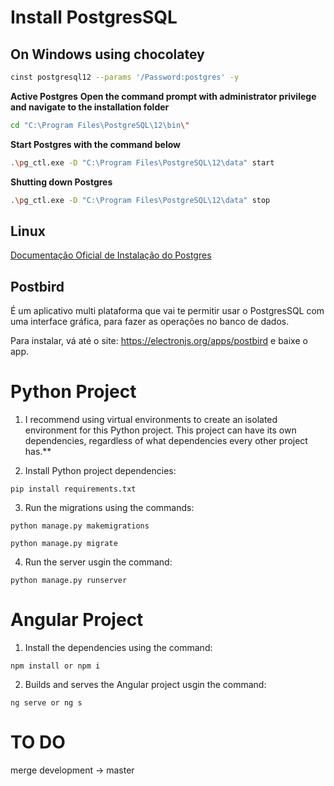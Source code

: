 # Install PostgresSQL

## On Windows using chocolatey
```bash
cinst postgresql12 --params '/Password:postgres' -y
```

**Active Postgres**
**Open the command prompt with administrator privilege and navigate to the installation folder**
```bash
cd "C:\Program Files\PostgreSQL\12\bin\"
```

**Start Postgres with the command below**
```bash
.\pg_ctl.exe -D "C:\Program Files\PostgreSQL\12\data" start
```

**Shutting down Postgres**
```bash
.\pg_ctl.exe -D "C:\Program Files\PostgreSQL\12\data" stop
```

## Linux

[Documentação Oficial de Instalação do Postgres](https://www.postgresql.org/download/linux/)

## Postbird

É um aplicativo multi plataforma que vai te permitir usar o PostgresSQL com uma interface gráfica, para fazer as operações no banco de dados.

Para instalar, vá até o site: https://electronjs.org/apps/postbird e baixe o app.

# Python Project

1. I recommend using virtual environments to create an isolated environment for this Python project. This project can have its own dependencies, regardless of what dependencies every other project has.**

2. Install Python project dependencies:
```
pip install requirements.txt
```

3. Run the migrations using the commands:
```
python manage.py makemigrations
```
```
python manage.py migrate
```

4. Run the server usgin the command:
```
python manage.py runserver
```

# Angular Project

1. Install the dependencies using the command:
```
npm install or npm i
```

2. Builds and serves the Angular project usgin the command:
```
ng serve or ng s
```

# TO DO
merge development -> master